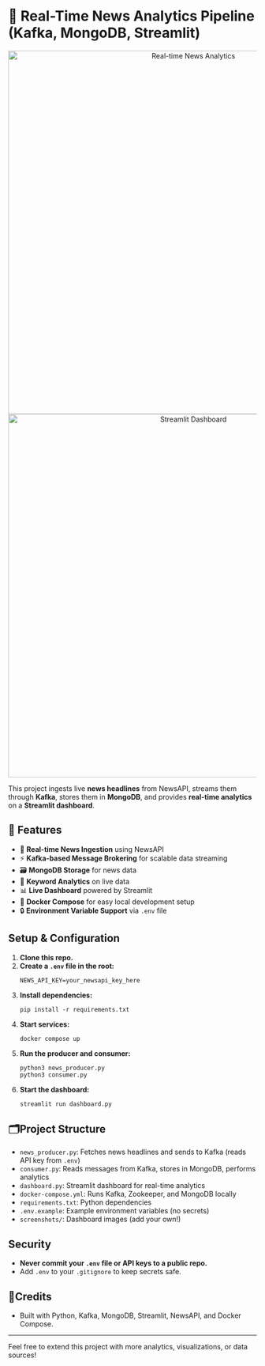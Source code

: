 # 🚨 **Real-Time News Analytics Pipeline** (Kafka, MongoDB, Streamlit)

<div align="center">
  <img width="735" alt="Real-time News Analytics" src="https://github.com/user-attachments/assets/5c7c4d16-5001-4005-905d-808db10124fb" />
</div>

<div align="center">
  <img width="735" alt="Streamlit Dashboard" src="https://github.com/user-attachments/assets/f415111e-4e2b-4d35-b15c-1b6770b7852d" />
</div>

This project ingests live **news headlines** from NewsAPI, streams them through **Kafka**, stores them in **MongoDB**, and provides **real-time analytics** on a **Streamlit dashboard**.

## 🚀 **Features**
- 📰 **Real-time News Ingestion** using NewsAPI
- ⚡ **Kafka-based Message Brokering** for scalable data streaming
- 🗃️ **MongoDB Storage** for news data
- 🔑 **Keyword Analytics** on live data
- 📊 **Live Dashboard** powered by Streamlit
- 🐳 **Docker Compose** for easy local development setup
- 🔒 **Environment Variable Support** via `.env` file

## Setup & Configuration

1. **Clone this repo.**
2. **Create a `.env` file in the root:**
   ```
   NEWS_API_KEY=your_newsapi_key_here
   ```
3. **Install dependencies:**
   ```
   pip install -r requirements.txt
   ```
4. **Start services:**
   ```
   docker compose up
   ```
5. **Run the producer and consumer:**
   ```
   python3 news_producer.py
   python3 consumer.py
   ```
6. **Start the dashboard:**
   ```
   streamlit run dashboard.py
   ```

## 🗂️Project Structure
- `news_producer.py`: Fetches news headlines and sends to Kafka (reads API key from `.env`)
- `consumer.py`: Reads messages from Kafka, stores in MongoDB, performs analytics
- `dashboard.py`: Streamlit dashboard for real-time analytics
- `docker-compose.yml`: Runs Kafka, Zookeeper, and MongoDB locally
- `requirements.txt`: Python dependencies
- `.env.example`: Example environment variables (no secrets)
- `screenshots/`: Dashboard images (add your own!)

## Security
- **Never commit your `.env` file or API keys to a public repo.**
- Add `.env` to your `.gitignore` to keep secrets safe.

## 🌟Credits
- Built with Python, Kafka, MongoDB, Streamlit, NewsAPI, and Docker Compose.

---

Feel free to extend this project with more analytics, visualizations, or data sources!
